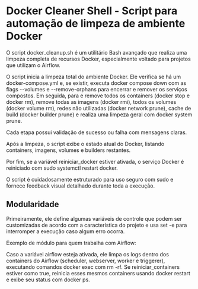 # Docker Cleaner Shell - Script para automação de limpeza de ambiente Docker

O script docker_cleanup.sh é um utilitário Bash avançado que realiza uma limpeza completa de recursos Docker, especialmente voltado para projetos que utilizam o Airflow. 

O script inicia a limpeza total do ambiente Docker. Ele verifica se há um docker-compose.yml e, se existir, executa docker compose down com as flags --volumes e --remove-orphans para encerrar e remover os serviços compostos. Em seguida, para e remove todos os containers (docker stop e docker rm), remove todas as imagens (docker rmi), todos os volumes (docker volume rm), redes não utilizadas (docker network prune), cache de build (docker builder prune) e realiza uma limpeza geral com docker system prune. 

Cada etapa possui validação de sucesso ou falha com mensagens claras.

Após a limpeza, o script exibe o estado atual do Docker, listando containers, imagens, volumes e builders restantes. 

Por fim, se a variável reiniciar_docker estiver ativada, o serviço Docker é reiniciado com sudo systemctl restart docker. 

O script é cuidadosamente estruturado para uso seguro com sudo e fornece feedback visual detalhado durante toda a execução.

## Modularidade

Primeiramente, ele define algumas variáveis de controle que podem ser customizadas de acordo com a característica do projeto e usa set -e para interromper a execução caso algum erro ocorra. 

Exemplo de módulo para quem trabalha com Airflow:

Caso a variável airflow esteja ativada, ele limpa os logs dentro dos containers do Airflow (scheduler, webserver, worker e triggerer), executando comandos docker exec com rm -rf. Se reiniciar_containers estiver como true, reinicia esses mesmos containers usando docker restart e exibe seu status com docker ps.
